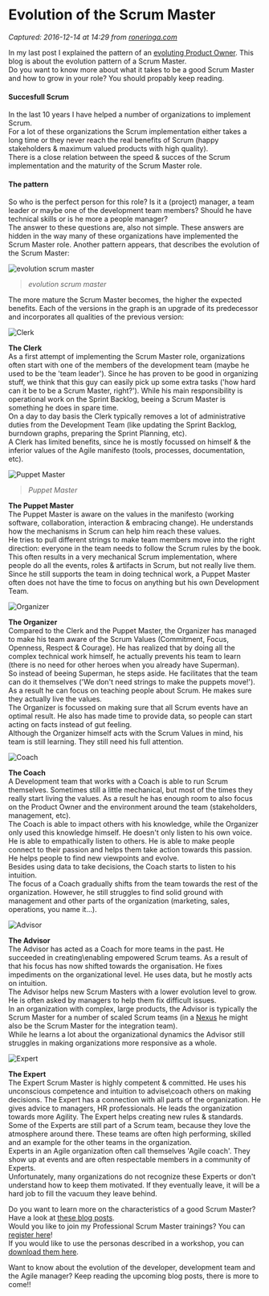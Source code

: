 # Evolution of the Scrum Master

_Captured: 2016-12-14 at 14:29 from [roneringa.com](http://roneringa.com/evolution-scrum-master/)_

In my last post I explained the pattern of an [evoluting Product Owner](http://roneringa.com/evolution-product-owner/). This blog is about the evolution pattern of a Scrum Master.  
Do you want to know more about what it takes to be a good Scrum Master and how to grow in your role? You should propably keep reading.

#### Succesfull Scrum

In the last 10 years I have helped a number of organizations to implement Scrum.  
For a lot of these organizations the Scrum implementation either takes a long time or they never reach the real benefits of Scrum (happy stakeholders & maximum valued products with high quality).  
There is a close relation between the speed & succes of the Scrum implementation and the maturity of the Scrum Master role.

#### The pattern

So who is the perfect person for this role? Is it a (project) manager, a team leader or maybe one of the development team members? Should he have technical skills or is he more a people manager?  
The answer to these questions are, also not simple. These answers are hidden in the way many of these organizations have implemented the Scrum Master role. Another pattern appears, that describes the evolution of the Scrum Master:

![evolution scrum master](https://i2.wp.com/roneringa.com/wp-content/uploads/2016/06/BenefitsSM.jpg?w=768)

> _evolution scrum master_

The more mature the Scrum Master becomes, the higher the expected benefits. Each of the versions in the graph is an upgrade of its predecessor and incorporates all qualities of the previous version:

![Clerk](https://i0.wp.com/roneringa.com/wp-content/uploads/2016/06/TheClerk.jpg?resize=300%2C300)

**The Clerk**  
As a first attempt of implementing the Scrum Master role, organizations often start with one of the members of the development team (maybe he used to be the 'team leader'). Since he has proven to be good in organizing stuff, we think that this guy can easily pick up some extra tasks ('how hard can it be to be a Scrum Master, right?'). While his main responsibility is operational work on the Sprint Backlog, beeing a Scrum Master is something he does in spare time.  
On a day to day basis the Clerk typically removes a lot of administrative duties from the Development Team (like updating the Sprint Backlog, burndown graphs, preparing the Sprint Planning, etc).  
A Clerk has limited benefits, since he is mostly focussed on himself & the inferior values of the Agile manifesto (tools, processes, documentation, etc).

![Puppet Master](https://i1.wp.com/roneringa.com/wp-content/uploads/2016/06/ThePuppetMaster.jpg?resize=300%2C300)

> _Puppet Master_

**The Puppet Master**  
The Puppet Master is aware on the values in the manifesto (working software, collaboration, interaction & embracing change). He understands how the mechanisms in Scrum can help him reach these values.  
He tries to pull different strings to make team members move into the right direction: everyone in the team needs to follow the Scrum rules by the book. This often results in a very mechanical Scrum implementation, where people do all the events, roles & artifacts in Scrum, but not really live them.  
Since he still supports the team in doing technical work, a Puppet Master often does not have the time to focus on anything but his own Development Team.

![Organizer](https://i2.wp.com/roneringa.com/wp-content/uploads/2016/06/TheOrganizer.jpg?resize=300%2C300)

**The Organizer**  
Compared to the Clerk and the Puppet Master, the Organizer has managed to make his team aware of the Scrum Values (Commitment, Focus, Openness, Respect & Courage). He has realized that by doing all the complex technical work himself, he actually prevents his team to learn (there is no need for other heroes when you already have Superman).   
So instead of beeing Superman, he steps aside. He facilitates that the team can do it themselves ('We don't need strings to make the puppets move!'). As a result he can focus on teaching people about Scrum. He makes sure they actually live the values.  
The Organizer is focussed on making sure that all Scrum events have an optimal result. He also has made time to provide data, so people can start acting on facts instead of gut feeling.  
Although the Organizer himself acts with the Scrum Values in mind, his team is still learning. They still need his full attention.

![Coach](https://i0.wp.com/roneringa.com/wp-content/uploads/2016/06/TheCoach.jpg?resize=300%2C300)

**The Coach**  
A Development team that works with a Coach is able to run Scrum themselves. Sometimes still a little mechanical, but most of the times they really start living the values. As a result he has enough room to also focus on the Product Owner and the environment around the team (stakeholders, management, etc).  
The Coach is able to impact others with his knowledge, while the Organizer only used this knowledge himself. He doesn't only listen to his own voice. He is able to empathically listen to others. He is able to make people connect to their passion and helps them take action towards this passion. He helps people to find new viewpoints and evolve.   
Besides using data to take decisions, the Coach starts to listen to his intuition.  
The focus of a Coach gradually shifts from the team towards the rest of the organization. However, he still struggles to find solid ground with management and other parts of the organization (marketing, sales, operations, you name it...).

![Advisor](https://i0.wp.com/roneringa.com/wp-content/uploads/2016/06/TheAdvisor.jpg?resize=300%2C300)

**The Advisor**  
The Advisor has acted as a Coach for more teams in the past. He succeeded in creating\enabling empowered Scrum teams. As a result of that his focus has now shifted towards the organisation. He fixes impediments on the organizational level. He uses data, but he mostly acts on intuition.  
The Advisor helps new Scrum Masters with a lower evolution level to grow. He is often asked by managers to help them fix difficult issues.  
In an organization with complex, large products, the Advisor is typically the Scrum Master for a number of scaled Scrum teams (in a [Nexus](https://www.scrum.org/Resources/The-Nexus-Guide) he might also be the Scrum Master for the integration team).  
While he learns a lot about the organizational dynamics the Advisor still struggles in making organizations more responsive as a whole.

![Expert](https://i1.wp.com/roneringa.com/wp-content/uploads/2016/06/Yoda.jpg?resize=300%2C300)

**The Expert**  
The Expert Scrum Master is highly competent & committed. He uses his unconscious competence and intuition to advise\coach others on making decisions. The Expert has a connection with all parts of the organization. He gives advice to managers, HR professionals. He leads the organization towards more Agility. The Expert helps creating new rules & standards.  
Some of the Experts are still part of a Scrum team, because they love the atmosphere around there. These teams are often high performing, skilled and an example for the other teams in the organization.  
Experts in an Agile organization often call themselves 'Agile coach'. They show up at events and are often respectable members in a community of Experts.  
Unfortunately, many organizations do not recognize these Experts or don't understand how to keep them motivated. If they eventually leave, it will be a hard job to fill the vacuum they leave behind.

Do you want to learn more on the characteristics of a good Scrum Master? Have a look at [these blog posts](https://blog.scrum.org/?s=scrum+master&submit=Search).  
Would you like to join my Professional Scrum Master trainings? You can [register here](http://courses.scrum.org/about/ron-eringa)!  
If you would like to use the personas described in a workshop, you can [download them here](http://roneringa.com/wp-content/uploads/2016/06/PersonasSM.pdf).

Want to know about the evolution of the developer, development team and the Agile manager? Keep reading the upcoming blog posts, there is more to come!!
